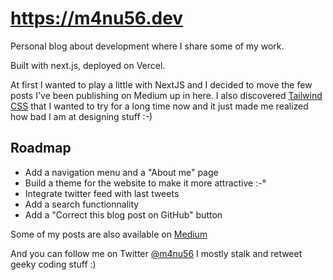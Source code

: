 # https://m4nu56.dev

Personal blog about development where I share some of my work.

Built with next.js, deployed on Vercel. 

At first I wanted to play a little with NextJS and I decided to move the few posts I've been publishing on Medium up in here.
I also discovered [Tailwind CSS](https://tailwindcss.com/) that I wanted to try for a long time now and it just made me realized how bad I am at designing stuff :-)

## Roadmap

- Add a navigation menu and a "About me" page
- Build a theme for the website to make it more attractive :-°
- Integrate twitter feed with last tweets
- Add a search functionnality
- Add a "Correct this blog post on GitHub" button 

Some of my posts are also available on [Medium](https://medium.com/@mnu)

And you can follow me on Twitter [@m4nu56](https://twitter.com/m4nu56) I mostly stalk and retweet geeky coding stuff :)